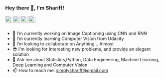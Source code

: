### Hey there 👋, I'm Shariff!


<a href="https://twitter.com/SyedShariff4">
  <img align="left" alt="Syed Shariff | Twitter" width="22px" src="https://cdn.jsdelivr.net/npm/simple-icons@v3/icons/twitter.svg" />
</a>
<a href="https://www.linkedin.com/in/syed-shariff/">
  <img align="left" alt="Shariff's LinkdeIN" width="22px" src="https://cdn.jsdelivr.net/npm/simple-icons@v3/icons/linkedin.svg" />
</a>
<a href="https://www.instagram.com/bahot_shariff/">
  <img align="left" alt="Shariff's Instagram" width="22px" src="https://cdn.jsdelivr.net/npm/simple-icons@v3/icons/instagram.svg" />
</a>
<a href="https://medium.com/@simplyshariff">
  <img align="left" alt="Shariff's Medium" width="22px" src="https://cdn.jsdelivr.net/npm/simple-icons@v3/icons/medium.svg" />
</a>
<br />
<br />

- 🔭 I’m currently working on Image Captioning using CNN and RNN
- 🌱 I’m currently learning Computer Vision from Udacity
- 👯 I’m looking to collaborate on Anything... Almost
- 😎 I’m looking for Interesting new problems, and provide an elegant solution
- 💬 Ask me about Statistics,Python, Data Engineering, Machine Learning, Deep Learning and Computer Vision
- 📫 How to reach me: simplyshariff@gmail.com
